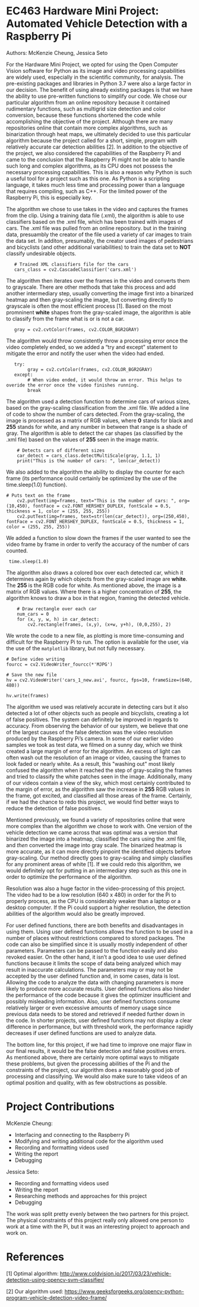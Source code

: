 # EC463 Hardware Mini Project: Automated Vehicle Detection with a Raspberry Pi

Authors: McKenzie Cheung, Jessica Seto

   For the Hardware Mini Project, we opted for using the Open Computer Vision software for Python as its image and video processing capabilities are widely used, especially in the scientific community, for analysis. The pre-existing packages and libraries in Python 3.7 were also a large factor in our decision. The benefit of using already existing packages is that we have the ability to use pre-written functions to simplify our code. We chose our particular algorithm from an online repository because it contained rudimentary functions, such as multigrid size detection and color conversion, because these functions shortened the code while accomplishing the objective of the project. Although there are many repositories online that contain more complex algorithms, such as binarization through heat maps, we ultimately decided to use this particular algorithm because the project called for a short, simple, program with relatively accurate car detection abilities [2]. In addition to the objective of the project, we also considered the capabilities of the Raspberry Pi and came to the conclusion that the Raspberry Pi might not be able to handle such long and complex algorithms, as its CPU does not possess the necessary processing capabilities. This is also a reason why Python is such a useful tool for a project such as this one. As Python is a scripting language, it takes much less time and processing power than a language that requires compiling, such as C++. For the limited power of the Raspberry Pi, this is especially key.
  
   The algorithm we chose to use takes in the video and captures the frames from the clip. Using a training data file (.xml), the algorithm is able to use classifiers based on the .xml file, which has been trained with images of cars. The .xml file was pulled from an online repository. but in the training data, presuambly the creator of the file used a variety of car images to train the data set. In additon, presumably, the creator used images of pedestrians and bicyclists (and other additional variabilities) to train the data set to **NOT** classify undesirable objects.

```
   # Trained XML classifiers file for the cars     
   cars_class = cv2.CascadeClassifier('cars.xml')
```  

   The algorithm then iterates over the frames in the video and converts them to grayscale. There are other methods that take this process and add another intermediary step, usually converting the image first into a binarized heatmap and then gray-scaling the image, but converting directly to grayscale is often the most efficient process [1]. Based on the most promninent **white** shapes from the gray-scaled image, the algorithm is able to classify from the frame what is or is not a car.

```
   gray = cv2.cvtColor(frames, cv2.COLOR_BGR2GRAY)
```  

   The algorithm would throw consistently throw a processing error once the video completely ended, so we added a “try and except” statement to mitigate the error and notify the user when the video had ended. 

``` 
   try: 
        gray = cv2.cvtColor(frames, cv2.COLOR_BGR2GRAY)       
   except: 
        # When video ended, it would throw an error. This helps to overide the error once the video finishes running.         
        break
```
        
   The algorithm used a detection function to determine cars of various sizes, based on the gray-scaling classification from the .xml file. We added a line of code to show the number of cars detected. From the gray-scaling, the image is processed as a matrix of RGB values, where **0** stands for black and **255** stands for white, and any number in between that range is a shade of gray. The algorithm is able to detect the car shapes (as classified by the .xml file) based on the values of **255** seen in the image matrix.

``` 
    # Detects cars of different sizes    
    car_detect = cars_class.detectMultiScale(gray, 1.1, 1)     
    print("This is the number of cars: ", len(car_detect))
```    

   We also added to the algorithm the ability to display the counter for each frame (its performance could certainly be optimized by the use of the time.sleep(1.0) function). 

```
# Puts text on the frame
    cv2.putText(img=frames, text="This is the number of cars: ", org=(10,450), fontFace = cv2.FONT_HERSHEY_DUPLEX, fontScale = 0.5, thickness = 1, color = (255, 255, 255))
    cv2.putText(img=frames, text=str(len(car_detect)), org=(250,450), fontFace = cv2.FONT_HERSHEY_DUPLEX, fontScale = 0.5, thickness = 1, color = (255, 255, 255))
```


   We added a function to slow down the frames if the user wanted to see the video frame by frame in order to verify the accuracy of the number of cars counted.

```# Slows down the frames for better detection - Can be commented out if needed for faster processing  
 time.sleep(1.0)
```  
 
 The algorithm also draws a colored box over each detected car, which it determines again by which objects from the gray-scaled image are **white**. The **255** is the RGB code for white. As mentioned above, the image is a matrix of RGB values. Where there is a higher concentration of **255**, the algorithm knows to draw a box in that region, framing the detected vehicle.
 
```
    # Draw rectangle over each car    
    num_cars = 0  
    for (x, y, w, h) in car_detect:  
        cv2.rectangle(frames, (x,y), (x+w, y+h), (0,0,255), 2)
```    

   We wrote the code to a new file, as plotting is more time-consuming and difficult for the Raspberry Pi to run. The option is available for the user, via the use of the ```matplotlib``` library, but not fully necessary.

```
# Define video writing
fourcc = cv2.VideoWriter_fourcc(*'MJPG')

# Save the new file
hv = cv2.VideoWriter('cars_1_new.avi', fourcc, fps=10, frameSize=(640, 480))

hv.write(frames)
```
 
   The algorithm we used was relatively accurate in detecting cars but it also detected a lot of other objects such as people and bicyclists, creating a lot of false positives. The system can definitely be improved in regards to accuracy. From observing the behavior of our system, we believe that one of the largest causes of the false detection was the video resolution produced by the Raspberry Pi’s camera. In some of our earlier video samples we took as test data, we filmed on a sunny day, which we think created a large margin of error for the algorithm. An excess of light can often wash out the resolution of an image or video, causing the frames to look faded or nearly white. As a result, this "washing out" most likely confused the algorithm when it reached the step of gray-scaling the frames and tried to classify the white patches seen in the image. Additionally, many of our videos contain a view of the sky, which most certainly contributed to the margin of error, as the algorithm saw the increase in **255** RGB values in the frame, got excited, and classified all those areas of the frame. Certainly, if we had the chance to redo this project, we would find better ways to reduce the detection of false positives.
   
   Mentioned previously, we found a variety of repositories online that were more complex than the algorithm we chose to work with. One version of the vehicle detection we came across that was optimal was a version that binarized the image into a heatmap, classified the cars using the .xml file, and *then* converted the image into gray scale. The binarized heatmap is more accurate, as it can more directly pinpoint the identified objects before gray-scaling. Our method directly goes to gray-scaling and simply classifies for any prominent areas of white [1]. If we could redo this algorithm, we would definitely opt for putting in an intermediary step such as this one in order to optimize the performance of the algorithm.
   
   Resolution was also a huge factor in the video-processing of this project. The video had to be a low resolution (640 x 480) in order for the Pi to properly process, as the CPU is considerably weaker than a laptop or a desktop computer. If the Pi could support a higher resolution, the detection abilities of the algorithm would also be greatly improved.

   For user defined functions, there are both benefits and disadvantages in using them. Using user defined functions allows the function to be used in a number of places without restrictions compared to stored packages. The code can also be simplified since it is usually mostly independent of other parameters. Parameters can be passed to the function easily and also revoked easier. On the other hand, it isn’t a good idea to use user defined functions because it limits the scope of data being analyzed which may result in inaccurate calculations. The parameters may or may not be accepted by the user defined function and, in some cases, data is lost. Allowing the code to analyze the data  with changing parameters is more likely to produce more accurate results. User defined functions also hinder the performance of the code because it gives the optimizer insufficient and possibly misleading information. Also, user defined functions consume relatively larger or even excessive amounts of memory usage since previous data needs to be stored and retrieved if needed further down in the code. In shorter projects, user defined functions may not display a clear difference in performance, but with threshold work, the performance rapidly decreases if user defined functions are used to analyze data. 
   
   The bottom line, for this project, if we had time to improve one major flaw in our final results, it would be the false detection and false positives errors. As mentioned above, there are certainly more optimal ways to mitigate these problems, but given the processing abilities of the Pi and the constraints of the project, our algorithm does a reasonably good job of processing and classifying. We would also make sure to take videos of an optimal position and quality, with as few obstructions as possible. 
   
# Project Contributions
McKenzie Cheung:
* Interfacing and connecting to the Raspberry Pi
* Modifying and writing additional code for the algorithm used
* Recording and formatting videos used
* Writing the report
* Debugging

Jessica Seto:
* Recording and formatting videos used
* Writing the report
* Researching methods and approaches for this project
* Debugging

The work was split pretty evenly between the two partners for this project. The physical constraints of this project really only allowed one person to work at a time with the Pi, but it was an interesting project to approach and work on.

# References
[1] Optimal algorithm: http://www.coldvision.io/2017/03/23/vehicle-detection-using-opencv-svm-classifier/

[2] Our algorithm used: https://www.geeksforgeeks.org/opencv-python-program-vehicle-detection-video-frame/
